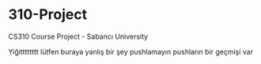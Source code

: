 # 310-Project
CS310 Course Project - Sabancı University


Yiğitttttttt lütfen buraya yanlış bir şey pushlamayın pushların bir geçmişi var